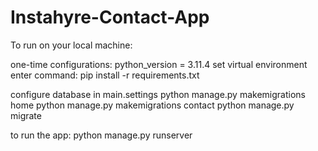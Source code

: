 # Instahyre-Contact-App

To run on your local machine:

one-time configurations:
python_version = 3.11.4
set virtual environment
enter command:
pip install -r requirements.txt

configure database in main.settings
python manage.py makemigrations home
python manage.py makemigrations contact
python manage.py migrate

to run the app:
python manage.py runserver
